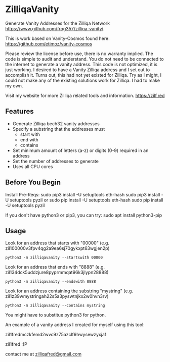 # ZilliqaVanity
Generate Vanity Addresses for the Zilliqa Network
https://www.github.com/frog357/zilliqa-vanity/

This is work based on Vanity-Cosmos found here:
https://github.com/etimoz/vanity-cosmos


Please review the license before use, there is no warranty implied. The code is simple to audit and understand. You do not need to be connected to the internet to generate a vanity address. This code is not optimized, it is just working. I desired to have a Vanity Zilliqa address and I set out to accomplish it. Turns out, this had not yet existed for Zilliqa. Try as I might, I could not make any of the existing solutions work for Zilliqa. I had to make my own.


Visit my website for more Zilliqa related tools and information.
https://zilf.red


## Features
* Generate Zilliqa bech32 vanity addresses
* Specify a substring that the addresses must
    * start with
    * end with
    * contains
* Set minimum amount of letters (a-z) or digits (0-9) required in an address
* Set the number of addresses to generate
* Uses all CPU cores


## Before You Begin
Install Pre-Reqs:
sudo pip3 install -U setuptools eth-hash
sudo pip3 install -U setuptools pyzil
or
sudo pip install -U setuptools eth-hash
sudo pip install -U setuptools pyzil


If you don't have python3 or pip3, you can try:
sudo apt install python3-pip


## Usage
Look for an address that starts with "00000" (e.g. zil100000v3fpv4qg2a9ea6sj70gykxpt63wgjen2p)
```
python3 -m zilliqavanity --startswith 00000
```

Look for an address that ends with "8888" (e.g. zil134dck5uddzjure8pyprmmqat96k3jlypn28888)
```
python3 -m zilliqavanity --endswith 8888
```

Look for an address containing the substring "mystring" (e.g. zil1z39wmystringah22s5a3pyswtnjkx2w0hvn3rv)
```
python3 -m zilliqavanity --contains mystring
```
You might have to substitue python3 for python.



An example of a vanity address I created for myself using this tool:

zil1fredmczkfemd2wvc9z75azclf9hwysewzyxjaf

zil1fred :)P

contact me at zilliqafred@gmail.com
